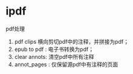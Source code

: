 # ipdf
pdf处理
1. pdf clips 横向剪切pdf中的注释，并拼接为pdf；
2. epub to pdf : 电子书转换为pdf；
3. clear annots:  清空pdf中所有注释
4. annot_pages : 仅保留源pdf中有注释的页面
